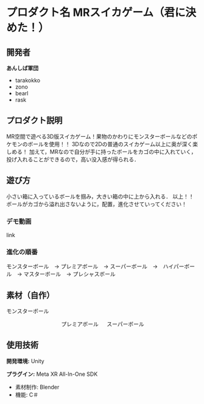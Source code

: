 # プロダクト名 MRスイカゲーム（君に決めた！）
<!-- プロダクト名に変更してください -->


<!-- プロダクト名・イメージ画像を差し変えてください -->


## 開発者
**あんしば軍団**
- tarakokko
- zono
- bearl
- rask
<!-- チームIDとチーム名を入力してください -->


<!-- ## 目的 -->


<!-- テーマ「関西をいい感じに」に対して、考案するプロダクトがどういった(Why)背景から思いついたのか、どのよう(What)な課題があり、どのよう(How)に解決するのかを入力してください -->


## プロダクト説明
<!-- 開発したプロダクトの説明を入力してください -->
MR空間で遊べる3D版スイカゲーム！果物のかわりにモンスターボールなどのポケモンのボールを使用！！
3Dなので2Dの普通のスイカゲーム以上に奥が深く楽しめる！
加えて，MRなので自分が手に持ったボールをカゴの中に入れていく，投げ入れることができるので，高い没入感が得られる．


## 遊び方
<!-- 開発したプロダクトの操作説明について入力してください。また、操作説明デモ動画があれば、埋め込みやリンクを記載してください -->
小さい箱に入っているボールを掴み，大きい箱の中に上から入れる．
以上！！
ボールがカゴから溢れ出さないように，配置，進化させていってください！

### デモ動画
link

### 進化の順番
モンスターボール　→ プレミアボール　→ スーパーボール　→　ハイパーボール　→ マスターボール　→ プレシャスボール


## 素材（自作）
モンスターボール

　　　　　　　　　　
プレミアボール
　
スーパーボール

## 使用技術
**開発環境:** Unity

**プラグイン:** Meta XR All-In-One SDK

- 素材制作: Blender
- 機能: C＃
          

<!--
markdownの記法はこちらを参照してください！
https://docs.github.com/ja/get-started/writing-on-github/getting-started-with-writing-and-formatting-on-github/basic-writing-and-formatting-syntax
-->
